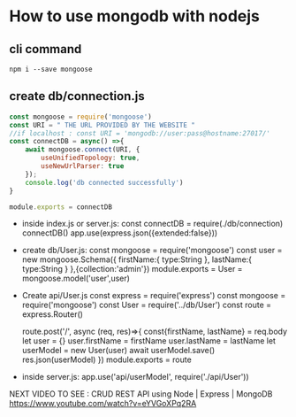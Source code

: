 # How to use mongodb with nodejs
## cli command
```cli
npm i --save mongoose
```
## create db/connection.js
```js
const mongoose = require('mongoose')
const URI = " THE URL PROVIDED BY THE WEBSITE "
//if localhost : const URI = 'mongodb://user:pass@hostname:27017/'
const connectDB = async() =>{
	await mongoose.connect(URI, {
		useUnifiedTopology: true,
		useNewUrlParser: true
	});
	console.log('db connected successfully')
}

module.exports = connectDB
```
- inside index.js or server.js:
	const connectDB = require(./db/connection)
	connectDB()
	app.use(express.json({extended:false}))

- create db/User.js:
	const mongoose = require('mongoose')
	const user = new mongoose.Schema({
		firstName:{
			type:String
		},
		lastName:{
			type:String
		}
	},{collection:'admin'})
	module.exports = User = mongoose.model('user',user)

- Create api/User.js
	const express = require('express')
	const mongoose = require('mongoose')
	const User = require('../db/User')
	const route = express.Router()

	route.post('/', async (req, res)=>{
		const{firstName, lastName} = req.body
		let user = {}
		user.firstName = firstName
		user.lastName = lastName
		let userModel = new User(user)
		await userModel.save()
		res.json(userModel)
	})
	module.exports = route

- inside server.js:
	app.use('api/userModel', require('./api/User'))

NEXT VIDEO TO SEE : 
	CRUD REST API using Node | Express | MongoDB
	https://www.youtube.com/watch?v=eYVGoXPq2RA
